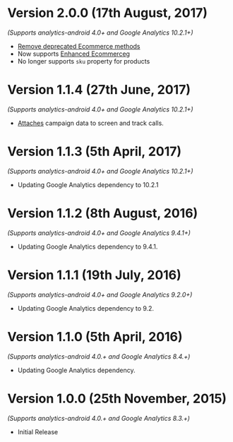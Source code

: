 Version 2.0.0 (17th August, 2017)
===============================
*(Supports analytics-android 4.0+ and Google Analytics 10.2.1+)*

  * [Remove deprecated Ecommerce methods](https://github.com/segment-integrations/analytics-android-integration-google-analytics/commit/3f54a7de6966b08cead59b23e06c4dd22e765d60)
  * Now supports [Enhanced Ecommerce](https://developers.google.com/analytics/devguides/collection/android/v4/enhanced-ecommerce)g
  * No longer supports `sku` property for products

Version 1.1.4 (27th June, 2017)
===============================
*(Supports analytics-android 4.0+ and Google Analytics 10.2.1+)*

  * [Attaches](https://github.com/segment-integrations/analytics-android-integration-google-analytics/commit/88b8b62a64b13737794fc9f56a11fdf946d5f884) campaign data to screen and track calls.

Version 1.1.3 (5th April, 2017)
===============================
*(Supports analytics-android 4.0+ and Google Analytics 10.2.1+)*

  * Updating Google Analytics dependency to 10.2.1

Version 1.1.2 (8th August, 2016)
===============================
*(Supports analytics-android 4.0+ and Google Analytics 9.4.1+)*

  * Updating Google Analytics dependency to 9.4.1.

Version 1.1.1 (19th July, 2016)
===============================
*(Supports analytics-android 4.0+ and Google Analytics 9.2.0+)*

  * Updating Google Analytics dependency to 9.2.

Version 1.1.0 (5th April, 2016)
==============================
*(Supports analytics-android 4.0.+ and Google Analytics 8.4.+)*

  * Updating Google Analytics dependency.

Version 1.0.0 (25th November, 2015)
===================================
*(Supports analytics-android 4.0.+ and Google Analytics 8.3.+)*

  * Initial Release
